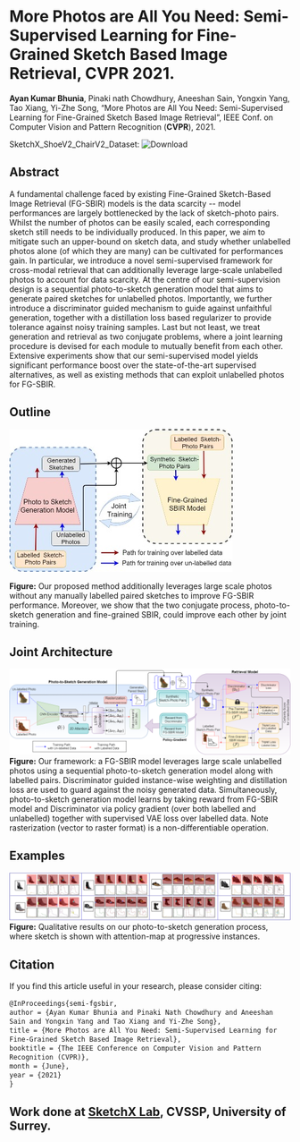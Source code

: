 # More Photos are All You Need: Semi-Supervised Learning for Fine-Grained Sketch Based Image Retrieval, CVPR 2021.
**Ayan Kumar Bhunia**, Pinaki nath Chowdhury, Aneeshan Sain, Yongxin Yang, Tao Xiang, Yi-Zhe Song, “More Photos are All You Need: Semi-Supervised Learning for Fine-Grained Sketch Based Image Retrieval”, IEEE Conf. on Computer Vision and Pattern Recognition (**CVPR**), 2021.

SketchX_ShoeV2_ChairV2_Dataset: ![Download](https://drive.google.com/file/d/1frltfiEd9ymnODZFHYrbg741kfys1rq1/view?usp=sharing)

## Abstract
A fundamental challenge faced by existing Fine-Grained Sketch-Based Image Retrieval (FG-SBIR) models is the data scarcity -- model performances are largely bottlenecked by the lack of sketch-photo pairs. Whilst the number of photos can be easily scaled, each corresponding sketch still needs to be individually produced. In this paper, we aim to mitigate such an upper-bound on sketch data, and study whether unlabelled photos alone (of which they are many) can be cultivated for performances gain. In particular, we introduce a novel semi-supervised framework for cross-modal retrieval that can additionally leverage large-scale unlabelled photos to account for data scarcity. At the centre of our semi-supervision design is a sequential photo-to-sketch generation model that aims to generate paired sketches for unlabelled photos. Importantly, we further introduce a discriminator guided mechanism to guide against unfaithful generation, together with a distillation loss based regularizer to provide tolerance against noisy training samples. Last but not least, we treat generation and retrieval as two conjugate problems, where a joint learning procedure is devised for each module to mutually benefit from each other. Extensive experiments show that our semi-supervised model yields significant performance boost over the state-of-the-art supervised alternatives, as well as existing methods that can exploit unlabelled photos for FG-SBIR.  

## Outline
![Outline](./sample_images/outline.jpeg)

**Figure:** Our proposed method additionally leverages large scale photos without any manually labelled paired sketches to improve FG-SBIR performance. Moreover, we show that the two conjugate process, photo-to-sketch generation and fine-grained SBIR, could improve each other by joint training.

## Joint Architecture

![Framework](./sample_images/framework.png)
**Figure:** Our framework: a FG-SBIR model leverages large scale unlabelled photos using a sequential photo-to-sketch generation model along with labelled pairs. Discriminator guided instance-wise weighting and distillation loss are used to guard against the noisy generated data. Simultaneously, photo-to-sketch generation model learns by taking reward from FG-SBIR model and Discriminator via policy gradient (over both labelled and unlabelled) together with supervised VAE loss over labelled data. Note rasterization (vector to raster format) is a non-differentiable operation.


## Examples 
![Framework](./sample_images/example.jpg)
**Figure:** Qualitative results on our photo-to-sketch generation process, where sketch is shown with attention-map at progressive instances.


## Citation

If you find this article useful in your research, please consider citing:
```
@InProceedings{semi-fgsbir,
author = {Ayan Kumar Bhunia and Pinaki Nath Chowdhury and Aneeshan Sain and Yongxin Yang and Tao Xiang and Yi-Zhe Song},
title = {More Photos are All You Need: Semi-Supervised Learning for Fine-Grained Sketch Based Image Retrieval},
booktitle = {The IEEE Conference on Computer Vision and Pattern Recognition (CVPR)},
month = {June},
year = {2021}
}
```
## Work done at [SketchX Lab](http://sketchx.ai/), CVSSP, University of Surrey. 
